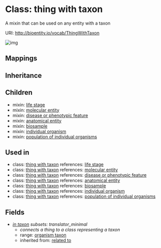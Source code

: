 # Class: thing with taxon


A mixin that can be used on any entity with a taxon

URI: http://bioentity.io/vocab/ThingWithTaxon

![img](http://yuml.me/diagram/nofunky/class/)
## Mappings

## Inheritance

## Children

 *  mixin: [life stage](LifeStage.md)
 *  mixin: [molecular entity](MolecularEntity.md)
 *  mixin: [disease or phenotypic feature](DiseaseOrPhenotypicFeature.md)
 *  mixin: [anatomical entity](AnatomicalEntity.md)
 *  mixin: [biosample](Biosample.md)
 *  mixin: [individual organism](IndividualOrganism.md)
 *  mixin: [population of individual organisms](PopulationOfIndividualOrganisms.md)
## Used in

 *  class: [thing with taxon](ThingWithTaxon.md) references: [life stage](LifeStage.md)
 *  class: [thing with taxon](ThingWithTaxon.md) references: [molecular entity](MolecularEntity.md)
 *  class: [thing with taxon](ThingWithTaxon.md) references: [disease or phenotypic feature](DiseaseOrPhenotypicFeature.md)
 *  class: [thing with taxon](ThingWithTaxon.md) references: [anatomical entity](AnatomicalEntity.md)
 *  class: [thing with taxon](ThingWithTaxon.md) references: [biosample](Biosample.md)
 *  class: [thing with taxon](ThingWithTaxon.md) references: [individual organism](IndividualOrganism.md)
 *  class: [thing with taxon](ThingWithTaxon.md) references: [population of individual organisms](PopulationOfIndividualOrganisms.md)
## Fields

 * _[in taxon](in_taxon.md) *subsets: translator_minimal*_
    * _connects a thing to a class representing a taxon_
    * range: [organism taxon](OrganismTaxon.md)
    * inherited from: [related to](related_to.md)
